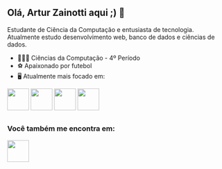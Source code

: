 ## Olá, Artur Zainotti aqui ;) 👋
Estudante de Ciência da Computação e entusiasta de tecnologia. Atualmente estudo desenvolvimento web, banco de dados e ciências de dados.

- 👨🏻‍💻 Ciências da Computação - 4º Período
- ⚽ Apaixonado por futebol
- 🖥  Atualmente mais focado em:

<div display="inline">
<img width="50" height="50" src="https://cdn.jsdelivr.net/gh/devicons/devicon/icons/javascript/javascript-original.svg" />
<img width="50" height="50" src="https://cdn.jsdelivr.net/gh/devicons/devicon/icons/python/python-original.svg" />
<img width="50" height="50" src="https://cdn.jsdelivr.net/gh/devicons/devicon/icons/cplusplus/cplusplus-original.svg" />
<img width="50" height="50" src="https://cdn.jsdelivr.net/gh/devicons/devicon/icons/postgresql/postgresql-original-wordmark.svg" />
</div>

##

### Você também me encontra em:
<div display="inline">
  <a href="https://www.linkedin.com/in/arturbwz/">
    <img width="50" height="50" src="https://cdn.jsdelivr.net/gh/devicons/devicon/icons/linkedin/linkedin-original-wordmark.svg" />
  </a>
</div>

  
          
  
